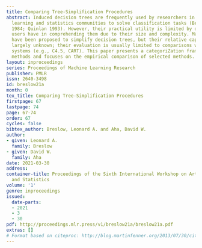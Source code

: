 ```yaml
---
title: Comparing Tree-Simplification Procedures
abstract: Induced decision trees are frequently used by researchers in the machine
  learning and statistics communities to solve classification tasks (Breiman et al.
  1984; Quinlan 1993). However, their practical utility is limited by difficulties
  users have in comprehending them due to their size and complexity. Many methods
  have been proposed to simplify decision trees, but their relative capabilities are
  largely unknown; their evaluation is usually limited to comparisons with "bench-mark"
  systems (e.g., C4.5, CART). This paper presents a categoriZation framework for tree-simplification
  methods and focuses on the empirical comparison of selected methods.
layout: inproceedings
series: Proceedings of Machine Learning Research
publisher: PMLR
issn: 2640-3498
id: breslow21a
month: 0
tex_title: Comparing Tree-Simplification Procedures
firstpage: 67
lastpage: 74
page: 67-74
order: 67
cycles: false
bibtex_author: Breslow, Leonard A. and Aha, David W.
author:
- given: Leonard A.
  family: Breslow
- given: David W.
  family: Aha
date: 2021-03-30
address:
container-title: Proceedings of the Sixth International Workshop on Artificial Intelligence
  and Statistics
volume: '1'
genre: inproceedings
issued:
  date-parts:
  - 2021
  - 3
  - 30
pdf: http://proceedings.mlr.press/v1/breslow21a/breslow21a.pdf
extras: []
# Format based on citeproc: http://blog.martinfenner.org/2013/07/30/citeproc-yaml-for-bibliographies/
---
```

